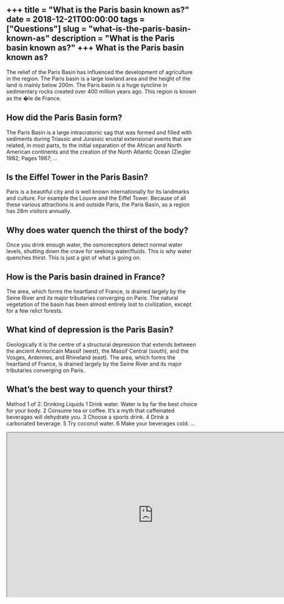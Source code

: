 +++
title = "What is the Paris basin known as?"
date = 2018-12-21T00:00:00
tags = ["Questions"]
slug = "what-is-the-paris-basin-known-as"
description = "What is the Paris basin known as?"
+++
What is the Paris basin known as?
---------------------------------

The relief of the Paris Basin has influenced the development of agriculture in the region. The Paris basin is a large lowland area and the height of the land is mainly below 200m. The Paris basin is a huge syncline in sedimentary rocks created over 400 million years ago. This region is known as the �Ie de France.

How did the Paris Basin form?
-----------------------------

The Paris Basin is a large intracratonic sag that was formed and filled with sediments during Triassic and Jurassic erustal extensional events that are related, in most parts, to the initial separation of the African and North American continents and the creation of the North Atlantic Ocean (Ziegler 1982; Pages 1987; …

Is the Eiffel Tower in the Paris Basin?
---------------------------------------

Paris is a beautiful city and is well known internationally for its landmarks and culture. For example the Louvre and the Eiffel Tower. Because of all these various attractions is and outside Paris, the Paris Basin, as a region has 28m visitors annually.

Why does water quench the thirst of the body?
---------------------------------------------

Once you drink enough water, the osmoreceptors detect normal water levels, shutting down the crave for seeking water/fluids. This is why water quenches thirst. This is just a gist of what is going on.

How is the Paris basin drained in France?
-----------------------------------------

The area, which forms the heartland of France, is drained largely by the Seine River and its major tributaries converging on Paris. The natural vegetation of the basin has been almost entirely lost to civilization, except for a few relict forests.

What kind of depression is the Paris Basin?
-------------------------------------------

Geologically it is the centre of a structural depression that extends between the ancient Armoricain Massif (west), the Massif Central (south), and the Vosges, Ardennes, and Rhineland (east). The area, which forms the heartland of France, is drained largely by the Seine River and its major tributaries converging on Paris.

What’s the best way to quench your thirst?
------------------------------------------

Method 1 of 2: Drinking Liquids 1 Drink water. Water is by far the best choice for your body. 2 Consume tea or coffee. It’s a myth that caffeinated beverages will dehydrate you. 3 Choose a sports drink. 4 Drink a carbonated beverage. 5 Try coconut water. 6 Make your beverages cold. …

<iframe allow="accelerometer; autoplay; clipboard-write; encrypted-media; gyroscope; picture-in-picture" allowfullscreen="" class="__youtube_prefs__  epyt-is-override  no-lazyload" data-no-lazy="1" data-origheight="433" data-origwidth="770" data-skipgform_ajax_framebjll="" height="433" id="_ytid_10715" loading="lazy" src="https://www.youtube.com/embed/9M2FKixqXOU?enablejsapi=1&autoplay=0&cc_load_policy=0&cc_lang_pref=&iv_load_policy=1&loop=0&modestbranding=0&rel=1&fs=1&playsinline=0&autohide=2&theme=dark&color=red&controls=1&" title="YouTube player" width="770"></iframe>